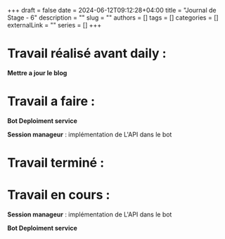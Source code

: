 +++ 
draft = false
date = 2024-06-12T09:12:28+04:00
title = "Journal de Stage - 6"
description = ""
slug = ""
authors = []
tags = []
categories = []
externalLink = ""
series = []
+++


# Travail réalisé avant daily :

**Mettre a jour le blog**

# Travail a faire :

**Bot Deploiment service**

**Session manageur** : implémentation de L'API dans le bot

# Travail terminé :


# Travail en cours :

**Session manageur** : implémentation de L'API dans le bot

**Bot Deploiment service**
